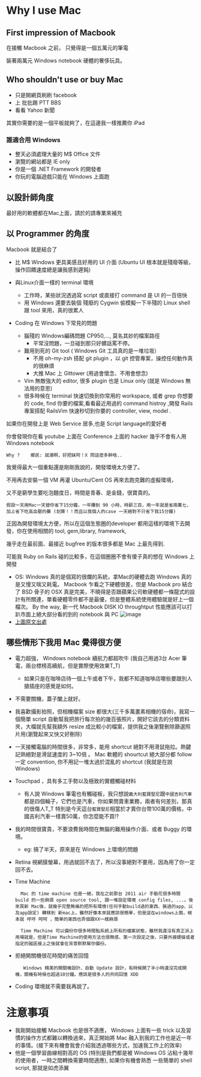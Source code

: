 # Why I use Mac

## First impression of Macbook

在接觸 Macbook 之前， 只覺得是一個五萬元的筆電

裝著兩萬元 Windows notebook 硬體的奢侈玩具。

##  Who shouldn't use or buy Mac

* 只是開網頁刷刷 facebook
* 上 批批踢 PTT BBS
* 看看 Yahoo 新聞 

其實你需要的是一個平板就夠了，在這邊我一樣推薦你 iPad

### 誰適合用 Windows

* 整天必須處理大量的 M$ Office 文件
* 瀏覽的網站都是 IE only
* 你是一個 .NET Framework 的開發者
* 你玩的電腦遊戲只能在 Windows 上面跑


## 以設計師角度

最好用的軟體都在Mac上面，請於的請專業來補充

## 以 Programmer 的角度

Macbook 就是結合了

* 比 M$ Windows 更具美感且好用的 UI 介面
  (Ubuntu UI 根本就是殘廢等級，操作回饋速度總是讓我感到遲鈍)

* 與Linux介面一樣的 terminal 環境
	* 工作時，某些狀況透過寫 script 或直接打 command 是 UI 的一百倍快
	* 用 Windows 還要去裝個 殘廢的 Cygwin 偷模擬一下半殘的 Linux shell 跟 tool 來用，真的很累人

* Coding 在 Windows 下常見的問題
	* 腦殘的 Windows編碼問題 CP950,..., 莫名其妙的檔案路徑
		* 平常沒問題，一旦碰到那只好髒話罵不停。
	* 難用到死的 Git tool ( Windows Git 工具真的是一堆垃圾）
		* 不用 oh-my-zsh 搭配 git plugin ，以 git 控管專案，操控任何動作真的很麻煩
		* 大推 Mac 上 Gittower  (用過會懷念、不用會想念)
	* Vim 無敵強大的 editor, 很多 plugin 也是 Linux only (就是 Windows 無法用的意思)
	* 很多時候在 terminal 快速切換到你常用的 workspace, 或者 grep 你想要的 code, find 你要的檔案,看看最近用過的 command histroy ,開發 Rails 專案搭配 RailsVim 快速秒切到你要的 controller, view, model .

如果你在開發上是 Web Service 居多,也是 Script language的愛好者

你會發現你在看 youtube 上面在 Conference 上面的 hacker 幾乎不會有人用 Windows notebook 

	Why ?	 鄉民: 就潮啊，好把妹阿！X 問這麼多幹啥..

我覺得最大一個重點還是剛剛我說的，開發環境太方便了。

不用再去安裝一個 VM 再灌 Ubuntu/Cent OS 再來去跑克難的虛擬環境，

又不是窮學生要吃泡麵度日，時間是青春、是金錢，很寶貴的。

	假設一天用Mac一天替你省下15分鐘，一年賺到 90 小時，時薪三百，用一年就是省兩萬七，加上省下吃高血壓的藥 (划算！！而且以我個人的case 一天絕對不只省下我15分鐘)

正因為開發環境太方便，所以在這個生態圈的developer 都用這樣的環境下去開發，你在使用相關的 tool, gem,library, framework, 

幾乎走在最前面、最接近 bugfree 的版本很多都是 Mac 上最先得到.

可能我 Ruby on Rails 碰的比較多，在這個圈圈不會有傻子真的想在 Windows 上開發
	
* OS: Windows 真的是個寫的很爛的系統，拿Mac的硬體去跑 Windows 真的是又慢又喘又耗電。 Macbook 乍看之下硬體很差，但是 Macbook pro 結合了 BSD 骨子的 OSX 真是完美，不曉得是否跟蘋果公司軟硬體都一條龍式的設計有所關連，單看硬體零件都不是最優，但是整體系統使用體驗就是好上一個檔次。 By the way, 新一代 Macbook DISK IO throughtput 性能應該可以打趴市面上絕大部分看的到的 notebook 與 PC ![image](http://rack.3.mshcdn.com/media/ZgkyMDEzLzExLzExLzA5L1NjcmVlblNob3QyLmU1OGQ0LnBuZwpwCXRodW1iCTEyMDB4OTYwMD4/f039d89f/dc0/Screen-Shot-2013-11-11-at-11.54.35-AM-594x640.png) 
* [上圖原文出處](http://mashable.com/2013/11/11/15-inch-mabook-pro-retina-review/)

## 哪些情形下我用 Mac 覺得很方便

* 電力超強， Windows notebook 續航力都超吹牛 (我自己用過3台 Acer 筆電，兩台標榜高續航，但是實際使用效果T_T)
	* 如果只是在咖啡店待一個上午或者下午，我都不知道咖啡店哪些要跟別人搶插座的感覺是如何。
* 不需要關機，蓋子闔上就好。
* 我喜歡攝影拍照，但相機檔案 size 都很大(三千多萬畫素相機的宿命)，我寫一個簡單 script 自動幫我把旅行每次拍的幾百張照片，開好它該去的分類資料夾，大檔就先幫我額外 resize 成比較小的檔案，提供我之後瀏覽刪除篩選照片用(瀏覽起來又快又好刪除)			
* 一天接觸電腦的時間很多，非常多，能用 shortcut 絕對不用滑鼠拖拉。熱鍵記熟絕對是滑鼠速度的 3~10倍 。 Mac 軟體的 shourtcut 絕大部分都 follow 一定 convention, 你不用記一堆太過於混亂的 shortcut (我就是在說 Windows)
* Touchpad ，具有多工手勢以及極致的實體觸碰材料 
	* 有人說 Windows 筆電也有觸碰板，我只想說`義大利藍寶堅尼`跟`中國吉利汽車`都是四個輪子，它們也是汽車，你如果問賣車業務，兩者有何差別，那真的很傷人T_T 特別是今天這台`藍寶堅尼`相當於才賣你台幣100萬的價格，中國吉利汽車一樣賣50萬，你怎麼能不買!?
* 我的時間很寶貴，不要浪費我時間在無腦的難用操作介面、或者 Buggy 的環境。
	* eg: 搞了半天，原來是在 Windows 上環境的問題
* Retina 視網膜螢幕，用過就回不去了，所以沒事絕對不要用，因為用了你一定回不去。
* Time Machine 
		
		Mac 的 time machine 也是一絕，我在之前那台 2011 air 手動花很多時間 build 的一些麻煩 open source tool, 跟一堆設定環境 config files, ...。後來買新 Mac後，就幾乎完整無痛的把所有環境(任何手動build過的東西、裝過的app、以及app設定) 轉移到 新mac上，雖然好像本來就應該很簡單，但是這在windows上面，根本就 哼哼 呵呵 ，簡單的東西也弄個跟XX一樣麻煩
		
		Time Machine 可以備份你很多時間點系統上所有的檔案狀態，雖然我還沒有真正派上用場就是，但是Time Machine的使用方法也很無感、第一次設定之後，只要外接硬碟或者指定的磁區接上之後就會在背景默默幫你備份。

* 拒絕開關機很花時間的痛苦回憶

		 Windows 精美的開關機設計、自動 Update 設計，有時候開了半小時還沒完成開機，關機有時候也超過10分鐘。應該是很多人的共同回憶 XDD	 
	 
* Coding 環境就不需要我再說了。

# 注意事項

* 我剛開始接觸 Macbook 也是很不適應， Windows 上面有一些 trick 以及習慣的操作方式都難以轉換過來，真正開始將 Mac 融入到我的工作也是近一年的事情。(接下來有機會我會介紹我透過哪些方式，加速我工作上的效率)
* 他是一個學習曲線相對高的 OS (特別是我們都是被 Windows OS 沾粘十幾年的使用者，一時之間轉換需要時間適應), 如果你有機會熟悉 一些簡單的 shell script, 那就是如虎添翼



